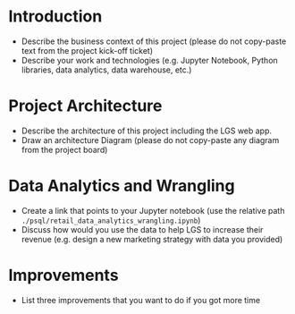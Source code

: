 # Introduction
- Describe the business context of this project (please do not copy-paste text from the project kick-off ticket)
- Describe your work and technologies (e.g. Jupyter Notebook, Python libraries, data analytics, data warehouse, etc.)

# Project Architecture
- Describe the architecture of this project including the LGS web app.
- Draw an architecture Diagram (please do not copy-paste any diagram from the project board)

# Data Analytics and Wrangling
- Create a link that points to your Jupyter notebook (use the relative path `./psql/retail_data_analytics_wrangling.ipynb`)
- Discuss how would you use the data to help LGS to increase their revenue (e.g. design a new marketing strategy with data you provided)

# Improvements
- List three improvements that you want to do if you got more time
